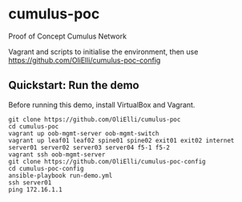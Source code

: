 # cumulus-poc
Proof of Concept Cumulus Network

Vagrant and scripts to initialise the environment, then use https://github.com/OliElli/cumulus-poc-config

Quickstart: Run the demo
------------------------

Before running this demo, install VirtualBox and Vagrant.

    git clone https://github.com/OliElli/cumulus-poc
    cd cumulus-poc
    vagrant up oob-mgmt-server oob-mgmt-switch 
    vagrant up leaf01 leaf02 spine01 spine02 exit01 exit02 internet server01 server02 server03 server04 f5-1 f5-2
    vagrant ssh oob-mgmt-server
    git clone https://github.com/OliElli/cumulus-poc-config
    cd cumulus-poc-config
    ansible-playbook run-demo.yml
    ssh server01
    ping 172.16.1.1 
